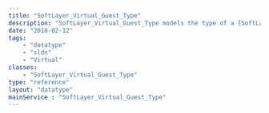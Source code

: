 ```yaml
---
title: "SoftLayer_Virtual_Guest_Type"
description: "SoftLayer_Virtual_Guest_Type models the type of a [SoftLayer_Virtual_Guest](reference/datatypes/SoftLayer_Virtual_Guest) (PUBLIC | DEDICATED | PRIVATE) "
date: "2018-02-12"
tags:
    - "datatype"
    - "sldn"
    - "Virtual"
classes:
    - "SoftLayer_Virtual_Guest_Type"
type: "reference"
layout: "datatype"
mainService : "SoftLayer_Virtual_Guest_Type"
---
```

